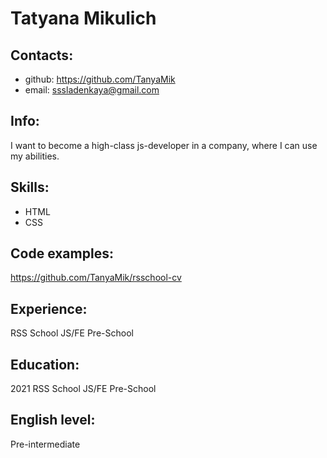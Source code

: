 # Tatyana Mikulich
## Contacts:
* github: https://github.com/TanyaMik
* email: sssladenkaya@gmail.com
## Info:
I want to become a high-class js-developer in a company, where I can use my abilities.
## Skills:
* HTML
* CSS
## Code examples:
https://github.com/TanyaMik/rsschool-cv
## Experience:
RSS School JS/FE Pre-School
## Education:
2021 RSS School JS/FE Pre-School
## English level:
Pre-intermediate
